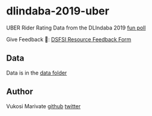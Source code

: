 # dlindaba-2019-uber
UBER Rider Rating Data from the DLIndaba 2019 [fun poll](https://docs.google.com/forms/d/e/1FAIpQLSfWXfS-vTqpwDdYn4ynVJT4cFYbhuCwGYvKurKQSCWTk4qBsg/viewform)

Give Feedback 📑: [DSFSI Resource Feedback Form](https://docs.google.com/forms/d/e/1FAIpQLSf7S36dyAUPx2egmXbFpnTBuzoRulhL5Elu-N1eoMhaO7v10w/formResponse)


## Data

Data is in the [data folder](data)

## Author

Vukosi Marivate [github](https://github.com/vukosim) [twitter](https://www.twiter.com/vukosi)
